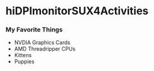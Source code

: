 # hiDPImonitorSUX4Activities

### My Favorite Things
* NVDIA Graphics Cards
* AMD Threadripper CPUs
* Kittens
* Puppies